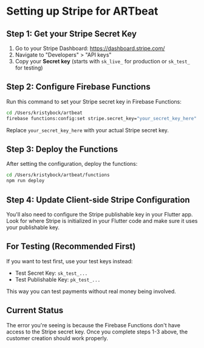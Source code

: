 # Setting up Stripe for ARTbeat

## Step 1: Get your Stripe Secret Key

1. Go to your Stripe Dashboard: https://dashboard.stripe.com/
2. Navigate to "Developers" > "API keys"
3. Copy your **Secret key** (starts with `sk_live_` for production or `sk_test_` for testing)

## Step 2: Configure Firebase Functions

Run this command to set your Stripe secret key in Firebase Functions:

```bash
cd /Users/kristybock/artbeat
firebase functions:config:set stripe.secret_key="your_secret_key_here"
```

Replace `your_secret_key_here` with your actual Stripe secret key.

## Step 3: Deploy the Functions

After setting the configuration, deploy the functions:

```bash
cd /Users/kristybock/artbeat/functions
npm run deploy
```

## Step 4: Update Client-side Stripe Configuration

You'll also need to configure the Stripe publishable key in your Flutter app. Look for where Stripe is initialized in your Flutter code and make sure it uses your publishable key.

## For Testing (Recommended First)

If you want to test first, use your test keys instead:

- Test Secret Key: `sk_test_...`
- Test Publishable Key: `pk_test_...`

This way you can test payments without real money being involved.

## Current Status

The error you're seeing is because the Firebase Functions don't have access to the Stripe secret key. Once you complete steps 1-3 above, the customer creation should work properly.

